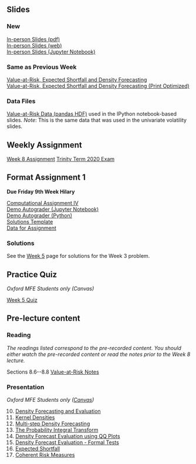 <!--
.. title: Financial Econometrics II: Week 8
.. slug: hilary-term-8
.. date: 2020-11-27 17:51:05 UTC
.. tags: teaching, mfe
.. category: teaching 
.. link: 
.. description: Teaching resources for MFE Financial Econometrics II Week 8
.. type: text
.. jumbotron_color: #002147
.. jumbotron_light: True
.. jumbotron: MFE Financial Econometrics II: Week 8
.. jumbotron_text: Teaching material from Week 8.
-->

## Slides

### New
[In-person Slides (pdf)](/files/teaching/mfe/slides/var-slides-2020-21-in-person-week-8.pdf)  <br />
[In-person Slides (web)](/files/teaching/mfe/slides/var-slides-2020-21-in-person-week-8.html)  <br />
[In-person Slides (Jupyter Notebook)](/files/teaching/mfe/slides/var-slides-2020-21-in-person-week-8.ipynb) 

### Same as Previous Week
[Value-at-Risk, Expected Shortfall and Density Forecasting](/files/teaching/mfe/slides/var-slides-2020-2021.pdf) <br />
[Value-at-Risk, Expected Shortfall and Density Forecasting (Print Optimized)](/files/teaching/mfe/slides/var-slides-2020-2021-print.pdf) <br />

### Data Files
[Value-at-Risk Data (pandas HDF)](/files/teaching/mfe/data/univariate-volatility-data.h5) used in the IPython notebook-based slides. _Note_: This is the same data that was used in the univariate volatility slides.


## Weekly Assignment

[Week 8 Assignment](/files/teaching/mfe/homework/ht-week-8-assignment.pdf)
[Trinity Term 2020 Exam](/files/teaching/mfe/homework/trinity-term-2020-exam.pdf)


## Format Assignment 1

**Due Friday 9th Week Hilary**

[Computational Assignment IV](/files/teaching/mfe/assignments/mfe-fe-computational-exercise-4-2020-2021.pdf) <br />
[Demo Autograder (Jupyter Notebook)](/files/teaching/mfe/assignments/demo-autograder-fw1.ipynb) <br />
[Demo Autograder (Python)](/files/teaching/mfe/assignments/demo-autograder-fw1.py) <br />
[Solutions Template](/files/teaching/mfe/assignments/solutions-fw1.py) <br />
[Data for Assignment](/files/teaching/mfe/assignments/mfe-formal-work-1-2020-2021.csv.gz)


### Solutions ###

See the [Week 5](../hilary-term-5) page for solutions for the Week 3 problem.

## Practice Quiz

_Oxford MFE Students only (Canvas)_

[Week 5 Quiz](https://canvas.sbs.ox.ac.uk/courses/1914/quizzes/2095)

## Pre-lecture content

### Reading

_The readings listed correspond to the pre-recorded content. You should either
watch the pre-recorded content or read the notes prior to the Week 8 lecture._

Sections 8.6--8.8  [Value-at-Risk Notes](/files/teaching/mfe/notes/financial-econometrics-2020-2021-chapter-8.pdf)

### Presentation

_Oxford MFE Students only ([Canvas](https://canvas.sbs.ox.ac.uk/courses/1914/external_tools/185))_

10. [Density Forecasting and Evaluation](https://ox.cloud.panopto.eu/Panopto/Pages/Viewer.aspx?id=dc256cc8-3cf6-4dc7-b44a-ace1012ec53e)
11. [Kernel Densities](https://ox.cloud.panopto.eu/Panopto/Pages/Viewer.aspx?id=5e98996f-cc2e-441e-bf2d-ace1012ecce9)
12. [Multi-step Density Forecasting](https://ox.cloud.panopto.eu/Panopto/Pages/Viewer.aspx?id=8402c1f3-3cb2-4543-b71b-ace101359e93)
13. [The Probability Integral Transform](https://ox.cloud.panopto.eu/Panopto/Pages/Viewer.aspx?id=8b02258b-578e-48a0-a828-ace10135fbc1)
14. [Density Forecast Evaluation using QQ Plots](https://ox.cloud.panopto.eu/Panopto/Pages/Viewer.aspx?id=233ab5fb-2107-4021-a5e6-ace1013adc8b)
15. [Density Forecast Evaluation - Formal Tests](https://ox.cloud.panopto.eu/Panopto/Pages/Viewer.aspx?id=51e41174-bfc9-4a6d-91fb-ace200b39cf5)
16. [Expected Shortfall](https://ox.cloud.panopto.eu/Panopto/Pages/Viewer.aspx?id=6d7e7b22-debb-4070-b8be-ace200b3a3a2)
17. [Coherent Risk Measures](https://ox.cloud.panopto.eu/Panopto/Pages/Viewer.aspx?id=65330f6b-375a-4ab2-9233-ace200b3aa77)


